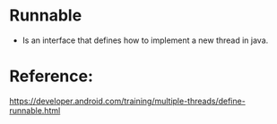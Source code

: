 # Runnable
* Is an interface that defines how to implement a new thread in 
  java.

# Reference:
https://developer.android.com/training/multiple-threads/define-runnable.html